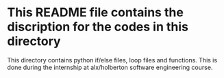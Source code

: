 # This README file contains the discription for the codes in this directory

This directory contains python if/else files, loop files and functions. This is done during the internship at alx/holberton software engineering course.